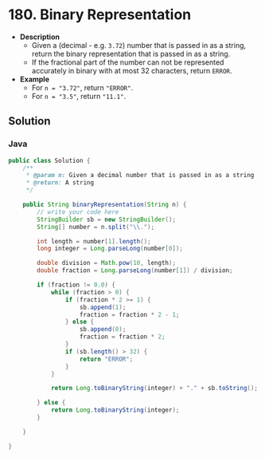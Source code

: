 # 180. Binary Representation

- **Description**
    - Given a (decimal - e.g. `3.72`) number that is passed in as a string, return the binary representation that is passed in as a string. 
    - If the fractional part of the number can not be represented accurately in binary with at most 32 characters, return `ERROR`.
- **Example**
    - For `n = "3.72"`, return `"ERROR"`.
    - For `n = "3.5"`, return `"11.1"`.


## Solution


### Java

```java
public class Solution {
    /**
     * @param n: Given a decimal number that is passed in as a string
     * @return: A string
     */

    public String binaryRepresentation(String n) {
        // write your code here
        StringBuilder sb = new StringBuilder();
        String[] number = n.split("\\.");

        int length = number[1].length();
        long integer = Long.parseLong(number[0]);

        double division = Math.pow(10, length);
        double fraction = Long.parseLong(number[1]) / division;

        if (fraction != 0.0) {
            while (fraction > 0) {
                if (fraction * 2 >= 1) {
                    sb.append(1);
                    fraction = fraction * 2 - 1;
                } else {
                    sb.append(0);
                    fraction = fraction * 2;
                }
                if (sb.length() > 32) {
                    return "ERROR";
                }
            }

            return Long.toBinaryString(integer) + "." + sb.toString();

        } else {
            return Long.toBinaryString(integer);
        }

    }

}

```
